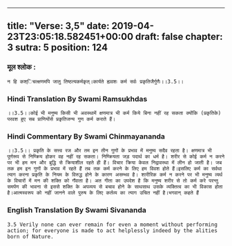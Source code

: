 
---
title: "Verse: 3,5"
date: 2019-04-23T23:05:18.582451+00:00
draft: false
chapter: 3
sutra: 5
position: 124
---
### मूल श्लोक :
```
न हि कश्िचत्क्षणमपि जातु तिष्ठत्यकर्मकृत्।कार्यते ह्यवशः कर्म सर्वः प्रकृतिजैर्गुणैः।।3.5।।

```

### Hindi Translation By Swami Ramsukhdas
```
।।3.5।।कोई भी मनुष्य किसी भी अवस्थामें क्षणमात्र भी कर्म किये बिना नहीं रह सकता क्योंकि (प्रकृतिके) परवश हुए सब प्राणियोंसे प्रकृतिजन्य गुण कर्म कराते हैं।

```

### Hindi Commentary By Swami Chinmayananda
```
।।3.5।। प्रकृति के सत्त्व रज और तम इन तीन गुणों के प्रभाव में मनुष्य सदैव रहता है। क्षणमात्र भी पूर्णरूप से निष्क्रिय होकर वह नहीं रह सकता। निष्क्रियता जड़ पदार्थ का धर्म है। शरीर से कोई कर्म न करने पर भी हम मन और बुद्धि से क्रियाशील रहते ही हैं। विचार क्रिया केवल निद्रावस्था में लीन हो जाती है। जब तक हम इन गुणों के प्रभाव में रहते हैं तब तक कर्म करने के लिए हम विवश होते हैं।इसलिए कर्म का सर्वथा त्याग करना प्रकृति के नियम के विरुद्ध होने के कारण असम्भव है। शारीरिक कर्म न करने पर भी मनुष्य व्यर्थ के विचारों में मन की शक्ति को गँवाता है। अत गीता का उपदेश है कि मनुष्य शरीर से तो कर्म करे परन्तु समर्पण की भावना से इससे शक्ति के अपव्यय से बचाव होने के साथसाथ उसके व्यक्तित्व का भी विकास होता है।आत्मस्वरूप को नहीं जानने वाले पुरुष के लिए कर्तव्य का त्याग उचित नहीं है।भगवान् कहते हैं

```

### English Translation By Swami  Sivananda
```
3.5 Verily none can ever remain for even a moment without performing action; for everyone is made to act helplessly indeed by the alities born of Nature.

```

